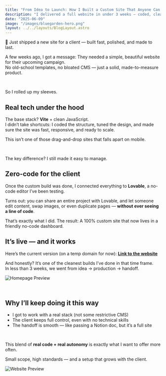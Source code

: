```yaml
---
title: "From Idea to Launch: How I Built a Custom Site That Anyone Can Edit"
description: "I delivered a full website in under 3 weeks — coded, clean, and now fully manageable with no-code tools."
date: "2025-06-09"
image: "/images/bluegarden-hero.png"
layout: ../../layouts/BlogLayout.astro
---
```



🚀 Just shipped a new site for a client — built fast, polished, and made to last.

A few weeks ago, I got a message: They needed a simple, beautiful website for their upcoming campaign.  
No old-school templates, no bloated CMS — just a solid, made-to-measure product.

&nbsp;

So I rolled up my sleeves.

<h2 class="text-xl font-semibold mb-4 mt-10">Real tech under the hood</h2>

The base stack? **Vite** + clean JavaScript.  
I didn’t take shortcuts: I coded the structure, tuned the design, and made sure the site was fast, responsive, and ready to scale.

This isn’t one of those drag-and-drop sites that falls apart on mobile.

&nbsp;

The key difference? I still made it easy to manage.

<h2 class="text-xl font-semibold mb-4 mt-10">Zero-code for the client</h2>

Once the custom build was done, I connected everything to **Lovable**, a no-code editor I’ve been testing.

Turns out: you can share an entire project with Lovable, and let someone edit content, swap images, or even duplicate pages — **without ever seeing a line of code**.

That’s exactly what I did. The result: A 100% custom site that now lives in a friendly no-code dashboard.

<h2 class="text-xl font-semibold mb-4 mt-10">It’s live — and it works</h2>

Here’s the current version (on a temp domain for now): [**Link to the website**](https://bluegarden.site)

And honestly? It’s one of the cleanest builds I’ve done in that time frame.  
In less than 3 weeks, we went from idea → production → handoff.

![Homepage Preview](/images/bluegarden-preview.png)

&nbsp;

<h2 class="text-xl font-semibold mb-4 mt-10">Why I’ll keep doing it this way</h2>

- I got to work with a real stack (not some restrictive CMS)  
- The client keeps full control, even with no technical skills  
- The handoff is smooth — like passing a Notion doc, but it’s a full site

&nbsp;

This blend of **real code + real autonomy** is exactly what I want to offer more often.

Small scope, high standards — and a setup that grows with the client.

![Website Preview](/images/bluegarden-preview2.png)
